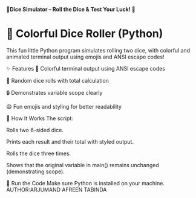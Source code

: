🎲**Dice Simulator – Roll the Dice & Test Your Luck! 🎲**  
 # 🎲    Colorful Dice Roller (Python)
This fun little Python program simulates rolling two dice, with colorful and animated terminal output using emojis and ANSI escape codes!

✨ Features
🎨 Colorful terminal output using ANSI escape codes

🎲 Random dice rolls with total calculation

🔒 Demonstrates variable scope clearly

😄 Fun emojis and styling for better readability

🧠 How It Works
The script:

Rolls two 6-sided dice.

Prints each result and their total with styled output.

Rolls the dice three times.

Shows that the original variable in main() remains unchanged (demonstrating scope).

🚀 Run the Code
Make sure Python is installed on your machine.
AUTHOR:ARJUMAND AFREEN TABINDA